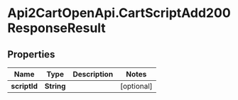 # Api2CartOpenApi.CartScriptAdd200ResponseResult

## Properties

Name | Type | Description | Notes
------------ | ------------- | ------------- | -------------
**scriptId** | **String** |  | [optional] 


